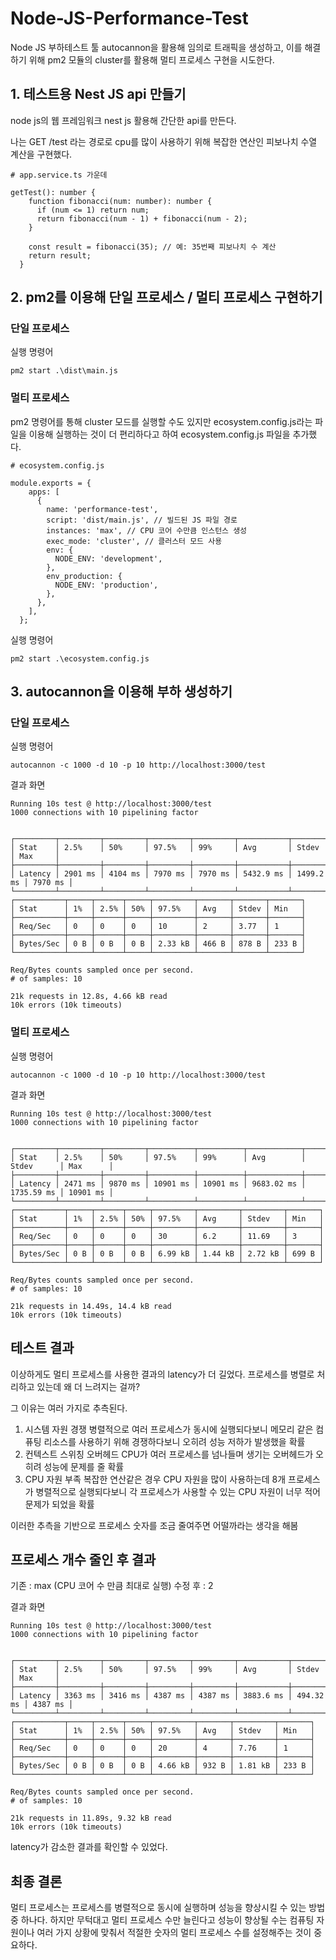 # Node-JS-Performance-Test
Node JS 부하테스트 툴 autocannon을 활용해 임의로 트래픽을 생성하고, 이를 해결하기 위해 pm2 모듈의 cluster를 활용해 멀티 프로세스 구현을 시도한다.

## 1. 테스트용 Nest JS api 만들기

node js의 웹 프레임워크 nest js 활용해 간단한 api를 만든다.

나는 GET /test 라는 경로로 cpu를 많이 사용하기 위해 복잡한 연산인 피보나치 수열 계산을 구현했다.

```
# app.service.ts 가운데

getTest(): number {
    function fibonacci(num: number): number {
      if (num <= 1) return num;
      return fibonacci(num - 1) + fibonacci(num - 2);
    }

    const result = fibonacci(35); // 예: 35번째 피보나치 수 계산
    return result;
  }

```

## 2. pm2를 이용해 단일 프로세스 / 멀티 프로세스 구현하기

### 단일 프로세스
실행 명령어
```
pm2 start .\dist\main.js
```

### 멀티 프로세스
pm2 명령어를 통해 cluster 모드를 실행할 수도 있지만 ecosystem.config.js라는 파일을 이용해 실행하는 것이 더 편리하다고 하여 ecosystem.config.js 파일을 추가했다.

```
# ecosystem.config.js

module.exports = {
    apps: [
      {
        name: 'performance-test',
        script: 'dist/main.js', // 빌드된 JS 파일 경로
        instances: 'max', // CPU 코어 수만큼 인스턴스 생성
        exec_mode: 'cluster', // 클러스터 모드 사용
        env: {
          NODE_ENV: 'development',
        },
        env_production: {
          NODE_ENV: 'production',
        },
      },
    ],
  };
```

실행 명령어
```
pm2 start .\ecosystem.config.js
```


## 3. autocannon을 이용해 부하 생성하기

### 단일 프로세스

실행 명령어
```
autocannon -c 1000 -d 10 -p 10 http://localhost:3000/test
```

결과 화면
```
Running 10s test @ http://localhost:3000/test
1000 connections with 10 pipelining factor


┌─────────┬─────────┬─────────┬─────────┬─────────┬───────────┬───────────┬─────────┐
│ Stat    │ 2.5%    │ 50%     │ 97.5%   │ 99%     │ Avg       │ Stdev     │ Max     │
├─────────┼─────────┼─────────┼─────────┼─────────┼───────────┼───────────┼─────────┤
│ Latency │ 2901 ms │ 4104 ms │ 7970 ms │ 7970 ms │ 5432.9 ms │ 1499.2 ms │ 7970 ms │
└─────────┴─────────┴─────────┴─────────┴─────────┴───────────┴───────────┴─────────┘
┌───────────┬─────┬──────┬─────┬─────────┬───────┬───────┬───────┐
│ Stat      │ 1%  │ 2.5% │ 50% │ 97.5%   │ Avg   │ Stdev │ Min   │
├───────────┼─────┼──────┼─────┼─────────┼───────┼───────┼───────┤
│ Req/Sec   │ 0   │ 0    │ 0   │ 10      │ 2     │ 3.77  │ 1     │
├───────────┼─────┼──────┼─────┼─────────┼───────┼───────┼───────┤
│ Bytes/Sec │ 0 B │ 0 B  │ 0 B │ 2.33 kB │ 466 B │ 878 B │ 233 B │
└───────────┴─────┴──────┴─────┴─────────┴───────┴───────┴───────┘

Req/Bytes counts sampled once per second.
# of samples: 10

21k requests in 12.8s, 4.66 kB read
10k errors (10k timeouts)
```


### 멀티 프로세스
실행 명령어
```
autocannon -c 1000 -d 10 -p 10 http://localhost:3000/test
```

결과 화면
```
Running 10s test @ http://localhost:3000/test
1000 connections with 10 pipelining factor


┌─────────┬─────────┬─────────┬──────────┬──────────┬────────────┬────────────┬──────────┐
│ Stat    │ 2.5%    │ 50%     │ 97.5%    │ 99%      │ Avg        │ Stdev      │ Max      │
├─────────┼─────────┼─────────┼──────────┼──────────┼────────────┼────────────┼──────────┤
│ Latency │ 2471 ms │ 9870 ms │ 10901 ms │ 10901 ms │ 9683.02 ms │ 1735.59 ms │ 10901 ms │
└─────────┴─────────┴─────────┴──────────┴──────────┴────────────┴────────────┴──────────┘
┌───────────┬─────┬──────┬─────┬─────────┬─────────┬─────────┬───────┐
│ Stat      │ 1%  │ 2.5% │ 50% │ 97.5%   │ Avg     │ Stdev   │ Min   │
├───────────┼─────┼──────┼─────┼─────────┼─────────┼─────────┼───────┤
│ Req/Sec   │ 0   │ 0    │ 0   │ 30      │ 6.2     │ 11.69   │ 3     │
├───────────┼─────┼──────┼─────┼─────────┼─────────┼─────────┼───────┤
│ Bytes/Sec │ 0 B │ 0 B  │ 0 B │ 6.99 kB │ 1.44 kB │ 2.72 kB │ 699 B │
└───────────┴─────┴──────┴─────┴─────────┴─────────┴─────────┴───────┘

Req/Bytes counts sampled once per second.
# of samples: 10

21k requests in 14.49s, 14.4 kB read
10k errors (10k timeouts)

```


## 테스트 결과

이상하게도 멀티 프로세스를 사용한 결과의 latency가 더 길었다. 프로세스를 병렬로 처리하고 있는데 왜 더 느려지는 걸까?

그 이유는 여러 가지로 추측된다.
1. 시스템 자원 경쟁
    병렬적으로 여러 프로세스가 동시에 실행되다보니 메모리 같은 컴퓨팅 리소스를 사용하기 위해 경쟁하다보니 오히려 성능 저하가 발생했을 확률
2. 컨텍스트 스위칭 오버헤드
    CPU가 여러 프로세스를 넘나들며 생기는 오버헤드가 오히려 성능에 문제를 줄 확률
3. CPU 자원 부족
    복잡한 연산같은 경우 CPU 자원을 많이 사용하는데 8개 프로세스가 병렬적으로 실행되다보니 각 프로세스가 사용할 수 있는 CPU 자원이 너무 적어 문제가 되었을 확률



이러한 추측을 기반으로 프로세스 숫자를 조금 줄여주면 어떨까라는 생각을 해봄

## 프로세스 개수 줄인 후 결과
기존 : max (CPU 코어 수 만큼 최대로 실행)
수정 후 : 2

결과 화면
```
Running 10s test @ http://localhost:3000/test
1000 connections with 10 pipelining factor


┌─────────┬─────────┬─────────┬─────────┬─────────┬───────────┬───────────┬─────────┐
│ Stat    │ 2.5%    │ 50%     │ 97.5%   │ 99%     │ Avg       │ Stdev     │ Max     │
├─────────┼─────────┼─────────┼─────────┼─────────┼───────────┼───────────┼─────────┤
│ Latency │ 3363 ms │ 3416 ms │ 4387 ms │ 4387 ms │ 3883.6 ms │ 494.32 ms │ 4387 ms │
└─────────┴─────────┴─────────┴─────────┴─────────┴───────────┴───────────┴─────────┘
┌───────────┬─────┬──────┬─────┬─────────┬───────┬─────────┬───────┐
│ Stat      │ 1%  │ 2.5% │ 50% │ 97.5%   │ Avg   │ Stdev   │ Min   │
├───────────┼─────┼──────┼─────┼─────────┼───────┼─────────┼───────┤
│ Req/Sec   │ 0   │ 0    │ 0   │ 20      │ 4     │ 7.76    │ 1     │
├───────────┼─────┼──────┼─────┼─────────┼───────┼─────────┼───────┤
│ Bytes/Sec │ 0 B │ 0 B  │ 0 B │ 4.66 kB │ 932 B │ 1.81 kB │ 233 B │
└───────────┴─────┴──────┴─────┴─────────┴───────┴─────────┴───────┘

Req/Bytes counts sampled once per second.
# of samples: 10

21k requests in 11.89s, 9.32 kB read
10k errors (10k timeouts)
```


latency가 감소한 결과를 확인할 수 있었다.


## 최종 결론

멀티 프로세스는 프로세스를 병렬적으로 동시에 실행하며 성능을 향상시킬 수 있는 방법 중 하나다. 하지만 무턱대고 멀티 프로세스 수만 늘린다고 성능이 향상될 수는 컴퓨팅 자원이나 여러 가지 상황에 맞춰서 적절한 숫자의 멀티 프로세스 수를 설정해주는 것이 중요하다.